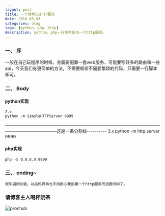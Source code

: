 ```yaml
---
layout: post
title: 一个命令玩HTTP服务
date: 2018-08-03
categories: blog
tags: [python、php、http]
description: python，php一行命令启动一个http服务。
---
```


### 一、 序
    
一般在自己玩程序的时候，会需要配置一套web服务，可能要写好多的路由和一些api，今天我们有更简单的方法，不需要框架不需要繁琐的代码，只需要一行脚本即可。

### 二、 Body

#### python实现
    
    2.x
    python -m SimpleHTTPServer 9999
————————————————————————————————————————————————这是一条分割线----------
    3.x
    python -m http.server 9999



#### php实现

    
    php -S 0.0.0.0:9999
    

### 三、 ending~

    很牛逼的功能，以后妈妈再也不用担心我部署一个http服务而浪费时间了。



### 请博客主人喝杯奶茶

![pronhub](https://raw.githubusercontent.com/gaoy13800/gaoy13800.GitHub.io/master/img/weixinpay.png)